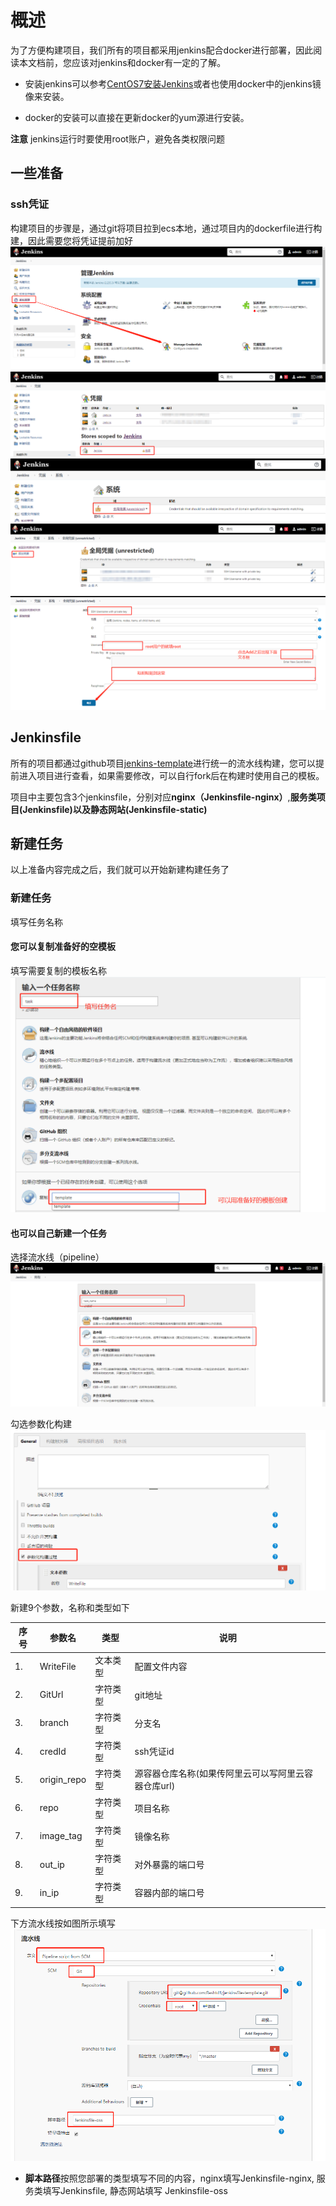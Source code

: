 # 概述
为了方便构建项目，我们所有的项目都采用jenkins配合docker进行部署，因此阅读本文档前，您应该对jenkins和docker有一定的了解。

* 安装jenkins可以参考[CentOS7安装Jenkins](https://blog.csdn.net/nklinsirui/article/details/89382092)或者也使用docker中的jenkins镜像来安装。

* docker的安装可以直接在更新docker的yum源进行安装。

**注意**
jenkins运行时要使用root账户，避免各类权限问题

## 一些准备
### ssh凭证
构建项目的步骤是，通过git将项目拉到ecs本地，通过项目内的dockerfile进行构建，因此需要您将凭证提前加好
![img](./credit/1-add-credit.png)
![img](./credit/2-add-credit.png)
![img](./credit/3-add-credit.png)
![img](./credit/4-add-credit.png)
![img](./credit/5-add-credit.png)


## Jenkinsfile
所有的项目都通过github项目[jenkins-template](https://github.com/flashtd1/jenkins-template)进行统一的流水线构建，您可以提前进入项目进行查看，如果需要修改，可以自行fork后在构建时使用自己的模板。

项目中主要包含3个jenkinsfile，分别对应**nginx（Jenkinsfile-nginx）**,**服务类项目(Jenkinsfile)**以及**静态网站(Jenkinsfile-static)**


## 新建任务
以上准备内容完成之后，我们就可以开始新建构建任务了
### 新建任务
填写任务名称

#### 您可以复制准备好的空模板
填写需要复制的模板名称
![img](./task/copy-pipeline.png)

#### 也可以自己新建一个任务

选择流水线（pipeline）
![img](./task/add-pipeline.png)

勾选参数化构建
![img](./task/2-add-pipeline-params.png)


新建9个参数，名称和类型如下

| 序号 | 参数名 | 类型 | 说明 |
| --- | --- | --- | --- |
| 1. | WriteFile    | 文本类型    | 配置文件内容        |
| 2. | GitUrl       | 字符类型    | git地址             |
| 3. | branch       | 字符类型    | 分支名              |
| 4. | credId       | 字符类型    | ssh凭证id           |
| 5. | origin_repo  | 字符类型    | 源容器仓库名称(如果传阿里云可以写阿里云容器仓库url)      |
| 6. | repo         | 字符类型    | 项目名称            |
| 7. | image_tag    | 字符类型    | 镜像名称            |
| 8. | out_ip       | 字符类型    | 对外暴露的端口号    |
| 9. | in_ip        | 字符类型    | 容器内部的端口号    |

下方流水线按如图所示填写
![img](./task/3-add-pipeline-build-with-scm.png)
* **脚本路径**按照您部署的类型填写不同的内容，nginx填写Jenkinsfile-nginx, 服务类填写Jenkinsfile, 静态网站填写 Jenkinsfile-oss